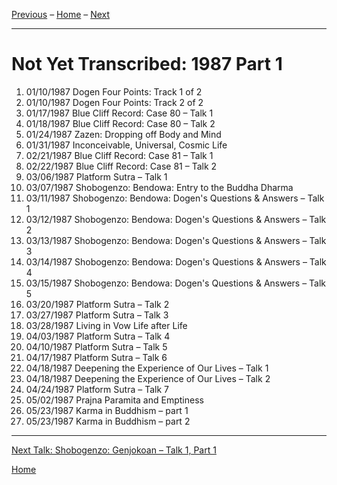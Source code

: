 <a name="0"></a>
[Previous](unfinished-1986#0) – 
[Home](index#1987) – 
[Next](1987-06-06-Shobogenzo-Genjokoan-Talk-1-Part-1#0)

---
# Not Yet Transcribed: 1987 Part 1

1. 01/10/1987	Dogen Four Points: Track 1 of 2	
1. 01/10/1987	Dogen Four Points: Track 2 of 2
1. 01/17/1987	Blue Cliff Record: Case 80 – Talk 1
1. 01/18/1987	Blue Cliff Record: Case 80 – Talk 2
1. 01/24/1987	Zazen: Dropping off Body and Mind
1. 01/31/1987	Inconceivable, Universal, Cosmic Life
1. 02/21/1987	Blue Cliff Record: Case 81 – Talk 1
1. 02/22/1987	Blue Cliff Record: Case 81 – Talk 2
1. 03/06/1987	Platform Sutra – Talk 1
1. 03/07/1987	Shobogenzo: Bendowa: Entry to the Buddha Dharma
1. 03/11/1987	Shobogenzo: Bendowa: Dogen's Questions & Answers – Talk 1	
1. 03/12/1987	Shobogenzo: Bendowa: Dogen's Questions & Answers – Talk 2
1. 03/13/1987	Shobogenzo: Bendowa: Dogen's Questions & Answers – Talk 3	
1. 03/14/1987	Shobogenzo: Bendowa: Dogen's Questions & Answers – Talk 4	
1. 03/15/1987	Shobogenzo: Bendowa: Dogen's Questions & Answers – Talk 5	
1. 03/20/1987	Platform Sutra – Talk 2	
1. 03/27/1987	Platform Sutra – Talk 3	
1. 03/28/1987	Living in Vow Life after Life	
1. 04/03/1987	Platform Sutra – Talk 4	
1. 04/10/1987	Platform Sutra – Talk 5	
1. 04/17/1987	Platform Sutra – Talk 6	
1. 04/18/1987	Deepening the Experience of Our Lives – Talk 1	
1. 04/18/1987	Deepening the Experience of Our Lives – Talk 2
1. 04/24/1987	Platform Sutra – Talk 7	
1. 05/02/1987	Prajna Paramita and Emptiness	
1. 05/23/1987	Karma in Buddhism – part 1
1. 05/23/1987	Karma in Buddhism – part 2

---
[Next Talk: Shobogenzo: Genjokoan – Talk 1, Part 1](1987-06-06-Shobogenzo-Genjokoan-Talk-1-Part-1#0)

[Home](index#1987)
